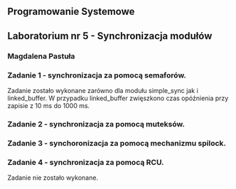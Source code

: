 ## Programowanie Systemowe
## Laboratorium nr 5 - Synchronizacja modułów
### Magdalena Pastuła

### Zadanie 1 - synchronizacja za pomocą semaforów.

Zadanie zostało wykonane zarówno dla modułu simple_sync jak i linked_buffer. W przypadku linked_buffer zwięszkono czas opóźnienia przy zapisie z 10 ms do 1000 ms.

### Zadanie 2 - synchronizacja za pomocą muteksów.

### Zadanie 3 - synchoronizacja za pomocą mechanizmu spilock.

### Zadanie 4 - synchronizacja za pomocą RCU.

Zadanie nie zostało wykonane.
